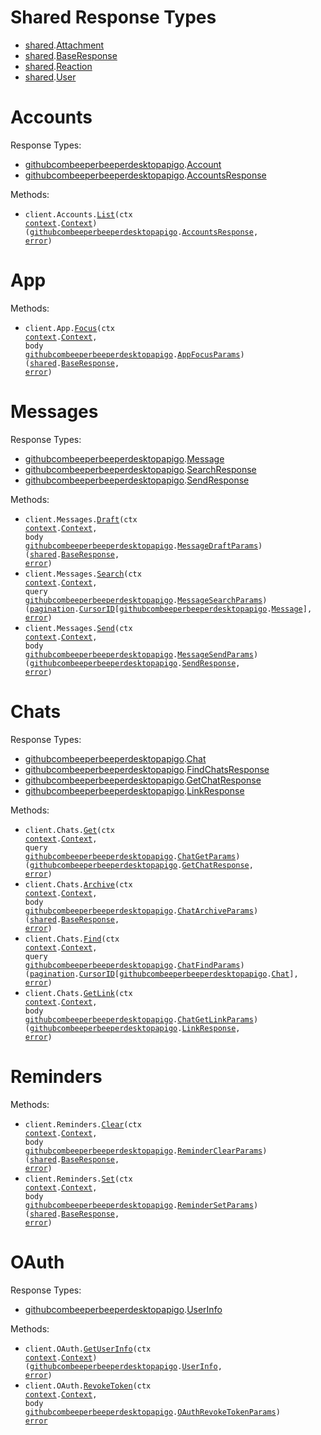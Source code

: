 # Shared Response Types

- <a href="https://pkg.go.dev/github.com/beeper/desktop-api-go/shared">shared</a>.<a href="https://pkg.go.dev/github.com/beeper/desktop-api-go/shared#Attachment">Attachment</a>
- <a href="https://pkg.go.dev/github.com/beeper/desktop-api-go/shared">shared</a>.<a href="https://pkg.go.dev/github.com/beeper/desktop-api-go/shared#BaseResponse">BaseResponse</a>
- <a href="https://pkg.go.dev/github.com/beeper/desktop-api-go/shared">shared</a>.<a href="https://pkg.go.dev/github.com/beeper/desktop-api-go/shared#Reaction">Reaction</a>
- <a href="https://pkg.go.dev/github.com/beeper/desktop-api-go/shared">shared</a>.<a href="https://pkg.go.dev/github.com/beeper/desktop-api-go/shared#User">User</a>

# Accounts

Response Types:

- <a href="https://pkg.go.dev/github.com/beeper/desktop-api-go">githubcombeeperbeeperdesktopapigo</a>.<a href="https://pkg.go.dev/github.com/beeper/desktop-api-go#Account">Account</a>
- <a href="https://pkg.go.dev/github.com/beeper/desktop-api-go">githubcombeeperbeeperdesktopapigo</a>.<a href="https://pkg.go.dev/github.com/beeper/desktop-api-go#AccountsResponse">AccountsResponse</a>

Methods:

- <code title="get /v0/get-accounts">client.Accounts.<a href="https://pkg.go.dev/github.com/beeper/desktop-api-go#AccountService.List">List</a>(ctx <a href="https://pkg.go.dev/context">context</a>.<a href="https://pkg.go.dev/context#Context">Context</a>) (<a href="https://pkg.go.dev/github.com/beeper/desktop-api-go">githubcombeeperbeeperdesktopapigo</a>.<a href="https://pkg.go.dev/github.com/beeper/desktop-api-go#AccountsResponse">AccountsResponse</a>, <a href="https://pkg.go.dev/builtin#error">error</a>)</code>

# App

Methods:

- <code title="post /v0/focus-app">client.App.<a href="https://pkg.go.dev/github.com/beeper/desktop-api-go#AppService.Focus">Focus</a>(ctx <a href="https://pkg.go.dev/context">context</a>.<a href="https://pkg.go.dev/context#Context">Context</a>, body <a href="https://pkg.go.dev/github.com/beeper/desktop-api-go">githubcombeeperbeeperdesktopapigo</a>.<a href="https://pkg.go.dev/github.com/beeper/desktop-api-go#AppFocusParams">AppFocusParams</a>) (<a href="https://pkg.go.dev/github.com/beeper/desktop-api-go/shared">shared</a>.<a href="https://pkg.go.dev/github.com/beeper/desktop-api-go/shared#BaseResponse">BaseResponse</a>, <a href="https://pkg.go.dev/builtin#error">error</a>)</code>

# Messages

Response Types:

- <a href="https://pkg.go.dev/github.com/beeper/desktop-api-go">githubcombeeperbeeperdesktopapigo</a>.<a href="https://pkg.go.dev/github.com/beeper/desktop-api-go#Message">Message</a>
- <a href="https://pkg.go.dev/github.com/beeper/desktop-api-go">githubcombeeperbeeperdesktopapigo</a>.<a href="https://pkg.go.dev/github.com/beeper/desktop-api-go#SearchResponse">SearchResponse</a>
- <a href="https://pkg.go.dev/github.com/beeper/desktop-api-go">githubcombeeperbeeperdesktopapigo</a>.<a href="https://pkg.go.dev/github.com/beeper/desktop-api-go#SendResponse">SendResponse</a>

Methods:

- <code title="post /v0/draft-message">client.Messages.<a href="https://pkg.go.dev/github.com/beeper/desktop-api-go#MessageService.Draft">Draft</a>(ctx <a href="https://pkg.go.dev/context">context</a>.<a href="https://pkg.go.dev/context#Context">Context</a>, body <a href="https://pkg.go.dev/github.com/beeper/desktop-api-go">githubcombeeperbeeperdesktopapigo</a>.<a href="https://pkg.go.dev/github.com/beeper/desktop-api-go#MessageDraftParams">MessageDraftParams</a>) (<a href="https://pkg.go.dev/github.com/beeper/desktop-api-go/shared">shared</a>.<a href="https://pkg.go.dev/github.com/beeper/desktop-api-go/shared#BaseResponse">BaseResponse</a>, <a href="https://pkg.go.dev/builtin#error">error</a>)</code>
- <code title="get /v0/search-messages">client.Messages.<a href="https://pkg.go.dev/github.com/beeper/desktop-api-go#MessageService.Search">Search</a>(ctx <a href="https://pkg.go.dev/context">context</a>.<a href="https://pkg.go.dev/context#Context">Context</a>, query <a href="https://pkg.go.dev/github.com/beeper/desktop-api-go">githubcombeeperbeeperdesktopapigo</a>.<a href="https://pkg.go.dev/github.com/beeper/desktop-api-go#MessageSearchParams">MessageSearchParams</a>) (<a href="https://pkg.go.dev/github.com/beeper/desktop-api-go/packages/pagination">pagination</a>.<a href="https://pkg.go.dev/github.com/beeper/desktop-api-go/packages/pagination#CursorID">CursorID</a>[<a href="https://pkg.go.dev/github.com/beeper/desktop-api-go">githubcombeeperbeeperdesktopapigo</a>.<a href="https://pkg.go.dev/github.com/beeper/desktop-api-go#Message">Message</a>], <a href="https://pkg.go.dev/builtin#error">error</a>)</code>
- <code title="post /v0/send-message">client.Messages.<a href="https://pkg.go.dev/github.com/beeper/desktop-api-go#MessageService.Send">Send</a>(ctx <a href="https://pkg.go.dev/context">context</a>.<a href="https://pkg.go.dev/context#Context">Context</a>, body <a href="https://pkg.go.dev/github.com/beeper/desktop-api-go">githubcombeeperbeeperdesktopapigo</a>.<a href="https://pkg.go.dev/github.com/beeper/desktop-api-go#MessageSendParams">MessageSendParams</a>) (<a href="https://pkg.go.dev/github.com/beeper/desktop-api-go">githubcombeeperbeeperdesktopapigo</a>.<a href="https://pkg.go.dev/github.com/beeper/desktop-api-go#SendResponse">SendResponse</a>, <a href="https://pkg.go.dev/builtin#error">error</a>)</code>

# Chats

Response Types:

- <a href="https://pkg.go.dev/github.com/beeper/desktop-api-go">githubcombeeperbeeperdesktopapigo</a>.<a href="https://pkg.go.dev/github.com/beeper/desktop-api-go#Chat">Chat</a>
- <a href="https://pkg.go.dev/github.com/beeper/desktop-api-go">githubcombeeperbeeperdesktopapigo</a>.<a href="https://pkg.go.dev/github.com/beeper/desktop-api-go#FindChatsResponse">FindChatsResponse</a>
- <a href="https://pkg.go.dev/github.com/beeper/desktop-api-go">githubcombeeperbeeperdesktopapigo</a>.<a href="https://pkg.go.dev/github.com/beeper/desktop-api-go#GetChatResponse">GetChatResponse</a>
- <a href="https://pkg.go.dev/github.com/beeper/desktop-api-go">githubcombeeperbeeperdesktopapigo</a>.<a href="https://pkg.go.dev/github.com/beeper/desktop-api-go#LinkResponse">LinkResponse</a>

Methods:

- <code title="get /v0/get-chat">client.Chats.<a href="https://pkg.go.dev/github.com/beeper/desktop-api-go#ChatService.Get">Get</a>(ctx <a href="https://pkg.go.dev/context">context</a>.<a href="https://pkg.go.dev/context#Context">Context</a>, query <a href="https://pkg.go.dev/github.com/beeper/desktop-api-go">githubcombeeperbeeperdesktopapigo</a>.<a href="https://pkg.go.dev/github.com/beeper/desktop-api-go#ChatGetParams">ChatGetParams</a>) (<a href="https://pkg.go.dev/github.com/beeper/desktop-api-go">githubcombeeperbeeperdesktopapigo</a>.<a href="https://pkg.go.dev/github.com/beeper/desktop-api-go#GetChatResponse">GetChatResponse</a>, <a href="https://pkg.go.dev/builtin#error">error</a>)</code>
- <code title="post /v0/archive-chat">client.Chats.<a href="https://pkg.go.dev/github.com/beeper/desktop-api-go#ChatService.Archive">Archive</a>(ctx <a href="https://pkg.go.dev/context">context</a>.<a href="https://pkg.go.dev/context#Context">Context</a>, body <a href="https://pkg.go.dev/github.com/beeper/desktop-api-go">githubcombeeperbeeperdesktopapigo</a>.<a href="https://pkg.go.dev/github.com/beeper/desktop-api-go#ChatArchiveParams">ChatArchiveParams</a>) (<a href="https://pkg.go.dev/github.com/beeper/desktop-api-go/shared">shared</a>.<a href="https://pkg.go.dev/github.com/beeper/desktop-api-go/shared#BaseResponse">BaseResponse</a>, <a href="https://pkg.go.dev/builtin#error">error</a>)</code>
- <code title="get /v0/find-chats">client.Chats.<a href="https://pkg.go.dev/github.com/beeper/desktop-api-go#ChatService.Find">Find</a>(ctx <a href="https://pkg.go.dev/context">context</a>.<a href="https://pkg.go.dev/context#Context">Context</a>, query <a href="https://pkg.go.dev/github.com/beeper/desktop-api-go">githubcombeeperbeeperdesktopapigo</a>.<a href="https://pkg.go.dev/github.com/beeper/desktop-api-go#ChatFindParams">ChatFindParams</a>) (<a href="https://pkg.go.dev/github.com/beeper/desktop-api-go/packages/pagination">pagination</a>.<a href="https://pkg.go.dev/github.com/beeper/desktop-api-go/packages/pagination#CursorID">CursorID</a>[<a href="https://pkg.go.dev/github.com/beeper/desktop-api-go">githubcombeeperbeeperdesktopapigo</a>.<a href="https://pkg.go.dev/github.com/beeper/desktop-api-go#Chat">Chat</a>], <a href="https://pkg.go.dev/builtin#error">error</a>)</code>
- <code title="post /v0/get-link-to-chat">client.Chats.<a href="https://pkg.go.dev/github.com/beeper/desktop-api-go#ChatService.GetLink">GetLink</a>(ctx <a href="https://pkg.go.dev/context">context</a>.<a href="https://pkg.go.dev/context#Context">Context</a>, body <a href="https://pkg.go.dev/github.com/beeper/desktop-api-go">githubcombeeperbeeperdesktopapigo</a>.<a href="https://pkg.go.dev/github.com/beeper/desktop-api-go#ChatGetLinkParams">ChatGetLinkParams</a>) (<a href="https://pkg.go.dev/github.com/beeper/desktop-api-go">githubcombeeperbeeperdesktopapigo</a>.<a href="https://pkg.go.dev/github.com/beeper/desktop-api-go#LinkResponse">LinkResponse</a>, <a href="https://pkg.go.dev/builtin#error">error</a>)</code>

# Reminders

Methods:

- <code title="post /v0/clear-chat-reminder">client.Reminders.<a href="https://pkg.go.dev/github.com/beeper/desktop-api-go#ReminderService.Clear">Clear</a>(ctx <a href="https://pkg.go.dev/context">context</a>.<a href="https://pkg.go.dev/context#Context">Context</a>, body <a href="https://pkg.go.dev/github.com/beeper/desktop-api-go">githubcombeeperbeeperdesktopapigo</a>.<a href="https://pkg.go.dev/github.com/beeper/desktop-api-go#ReminderClearParams">ReminderClearParams</a>) (<a href="https://pkg.go.dev/github.com/beeper/desktop-api-go/shared">shared</a>.<a href="https://pkg.go.dev/github.com/beeper/desktop-api-go/shared#BaseResponse">BaseResponse</a>, <a href="https://pkg.go.dev/builtin#error">error</a>)</code>
- <code title="post /v0/set-chat-reminder">client.Reminders.<a href="https://pkg.go.dev/github.com/beeper/desktop-api-go#ReminderService.Set">Set</a>(ctx <a href="https://pkg.go.dev/context">context</a>.<a href="https://pkg.go.dev/context#Context">Context</a>, body <a href="https://pkg.go.dev/github.com/beeper/desktop-api-go">githubcombeeperbeeperdesktopapigo</a>.<a href="https://pkg.go.dev/github.com/beeper/desktop-api-go#ReminderSetParams">ReminderSetParams</a>) (<a href="https://pkg.go.dev/github.com/beeper/desktop-api-go/shared">shared</a>.<a href="https://pkg.go.dev/github.com/beeper/desktop-api-go/shared#BaseResponse">BaseResponse</a>, <a href="https://pkg.go.dev/builtin#error">error</a>)</code>

# OAuth

Response Types:

- <a href="https://pkg.go.dev/github.com/beeper/desktop-api-go">githubcombeeperbeeperdesktopapigo</a>.<a href="https://pkg.go.dev/github.com/beeper/desktop-api-go#UserInfo">UserInfo</a>

Methods:

- <code title="get /oauth/userinfo">client.OAuth.<a href="https://pkg.go.dev/github.com/beeper/desktop-api-go#OAuthService.GetUserInfo">GetUserInfo</a>(ctx <a href="https://pkg.go.dev/context">context</a>.<a href="https://pkg.go.dev/context#Context">Context</a>) (<a href="https://pkg.go.dev/github.com/beeper/desktop-api-go">githubcombeeperbeeperdesktopapigo</a>.<a href="https://pkg.go.dev/github.com/beeper/desktop-api-go#UserInfo">UserInfo</a>, <a href="https://pkg.go.dev/builtin#error">error</a>)</code>
- <code title="post /oauth/revoke">client.OAuth.<a href="https://pkg.go.dev/github.com/beeper/desktop-api-go#OAuthService.RevokeToken">RevokeToken</a>(ctx <a href="https://pkg.go.dev/context">context</a>.<a href="https://pkg.go.dev/context#Context">Context</a>, body <a href="https://pkg.go.dev/github.com/beeper/desktop-api-go">githubcombeeperbeeperdesktopapigo</a>.<a href="https://pkg.go.dev/github.com/beeper/desktop-api-go#OAuthRevokeTokenParams">OAuthRevokeTokenParams</a>) <a href="https://pkg.go.dev/builtin#error">error</a></code>
